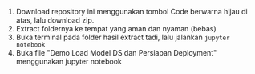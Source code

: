 1. Download repository ini menggunakan tombol Code berwarna hijau di atas, lalu download zip.
2. Extract foldernya ke tempat yang aman dan nyaman (bebas)
3. Buka terminal pada folder hasil extract tadi, lalu jalankan `jupyter notebook`
4. Buka file "Demo Load Model DS dan Persiapan Deployment" menggunakan jupyter notebook
